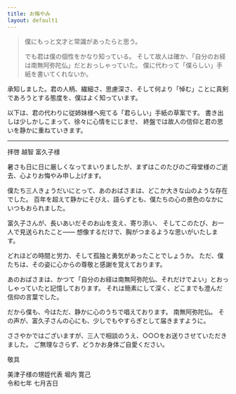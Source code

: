 ```yaml
---
title: お悔やみ
layout: default1
---
```

> 僕にもっと文才と常識があったらと思う。
> 
> でも君は僕の個性をかなり知っている。
> そして故人は確か、「自分のお経は南無阿弥陀仏」だとおっしゃっていた。
> 僕に代わって「僕らしい」手紙を書いてくれないか。

承知しました。君の人柄、繊細さ、思慮深さ、そして何より「悼む」ことに真剣であろうとする態度を、僕はよく知っています。

以下は、君の代わりに従姉妹様へ宛てる「君らしい」手紙の草案です。
書き出しは少しかしこまって、徐々に心情をにじませ、
終盤では故人の信仰と君の思いを静かに重ねていきます。

---

拝啓 越智 富久子様

暑さも日に日に厳しくなってまいりましたが、まずはこのたびのご母堂様のご逝去、心よりお悔やみ申し上げます。

僕たち三人きょうだいにとって、あのおばさまは、どこか大きな山のような存在でした。
百年を超えて静かにそびえ、語らずとも、僕たちの心の景色のなかにいつもおられました。

富久子さんが、長いあいだそのお山を支え、寄り添い、
そしてこのたび、お一人で見送られたこと——
想像するだけで、胸がつまるような思いがいたします。

どれほどの時間と労力、そして孤独と勇気があったことでしょうか。
ただ、僕たちは、その姿に心からの尊敬と感謝を覚えております。

あのおばさまは、かつて「自分のお経は南無阿弥陀仏、それだけでよい」とおっしゃっていたと記憶しております。
それは簡素にして深く、どこまでも澄んだ信仰の言葉でした。

だから僕も、今はただ、静かに心のうちで唱えております。
南無阿弥陀仏。
その声が、富久子さんの心にも、少しでもやすらぎとして届きますように。

ささやかではございますが、三人で相談のうえ、○○○をお送りさせていただきました。
ご無理なさらず、どうかお身体ご自愛ください。

敬具

美津子様の甥姪代表 堀内 寛己  
令和七年 七月吉日
